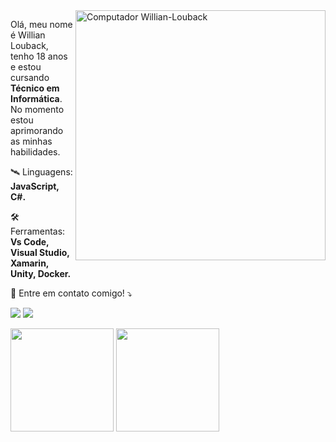 <img src="https://raw.githubusercontent.com/MicaelliMedeiros/micaellimedeiros/master/image/computer-illustration.png" min-width="400px" max-width="400px" width="400px" align="right" alt="Computador Willian-Louback">

<p align="left"> 
  Olá, meu nome é Willian Louback, tenho 18 anos e estou cursando <strong>Técnico em Informática</strong>.<br>
  No momento estou aprimorando as minhas habilidades.
</p>

<p align="left">
  🛰️ Linguagens: <strong>JavaScript, C#.</strong>
</p>

<p align="left">
  🛠️ Ferramentas: <strong>Vs Code, Visual Studio, Xamarin, Unity, Docker.</strong>
</p>

<p align="left">
  📧 Entre em contato comigo! ⤵️
</p>

<p align="left">
  <a href="https://twitter.com/WillianLouback_" alt="Twitter">
  <img src="https://img.shields.io/badge/Twitter-1DA1F2?style=for-the-badge&logo=twitter&logoColor=white"/></a>
  <a href="https://www.instagram.com/williandlouback/" alt="Instagram">
  <img src="https://img.shields.io/badge/Instagram-E4405F?style=for-the-badge&logo=instagram&logoColor=white"/></a>
</p>  

<footer>
<img height="165em" src="https://github-readme-stats.vercel.app/api?username=Willian-Louback&theme=tokyonight&show_icons=true" />
<img height="165em" src="https://github-readme-stats.vercel.app/api/top-langs/?username=Willian-Louback&hide=html&layout=compact&theme=tokyonight" />
</footer>

